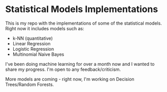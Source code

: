 # Statistical Models Implementations #

This is my repo with the implementations of some of the statistical models. Right now it includes models such as:
- k-NN (quantitative)
- Linear Regression
- Logistic Regression
- Multinomial Naive Bayes

I've been doing machine learning for over a month now and I wanted to share my progress. I'm open to any feedback/criticism.

More models are coming - right now, I'm working on Decision Trees/Random Forests.

